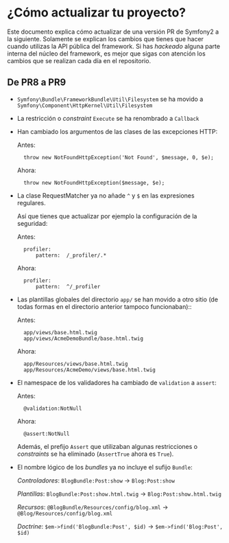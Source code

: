 ¿Cómo actualizar tu proyecto?
=============================

Este documento explica cómo actualizar de una versión PR de Symfony2 a la siguiente. Solamente se explican los cambios que tienes que hacer cuando utilizas la API pública del framework. Si has *hackeado* alguna parte interna del núcleo del framework, es mejor que sigas con atención los cambios que se realizan cada día en el repositorio.

De PR8 a PR9
------------

* `Symfony\Bundle\FrameworkBundle\Util\Filesystem` se ha movido a
  `Symfony\Component\HttpKernel\Util\Filesystem`

* La restricción o *constraint* `Execute` se ha renombrado a `Callback`

* Han cambiado los argumentos de las clases de las excepciones HTTP:

    Antes:

        throw new NotFoundHttpException('Not Found', $message, 0, $e);

    Ahora:

        throw new NotFoundHttpException($message, $e);

* La clase RequestMatcher ya no añade `^` y `$` en las expresiones regulares.

    Así que tienes que actualizar por ejemplo la configuración de la seguridad:

    Antes:

        profiler:
            pattern:  /_profiler/.*

    Ahora:

        profiler:
            pattern:  ^/_profiler

* Las plantillas globales del directorio `app/` se han movido a otro sitio (de todas formas en el directorio anterior tampoco funcionaban)::

    Antes:

        app/views/base.html.twig
        app/views/AcmeDemoBundle/base.html.twig

    Ahora:

        app/Resources/views/base.html.twig
        app/Resources/AcmeDemo/views/base.html.twig

* El namespace de los validadores ha cambiado de `validation` a `assert`:

    Antes:

        @validation:NotNull

    Ahora:

        @assert:NotNull

    Además, el prefijo `Assert` que utilizaban algunas restricciones o *constraints* se ha eliminado (`AssertTrue` ahora es `True`).

* El nombre lógico de los *bundles* ya no incluye el sufijo `Bundle`:

    *Controladores*: `BlogBundle:Post:show` -> `Blog:Post:show`

    *Plantillas*:   `BlogBundle:Post:show.html.twig` -> `Blog:Post:show.html.twig`

    *Recursos*:   `@BlogBundle/Resources/config/blog.xml` -> `@Blog/Resources/config/blog.xml`

    *Doctrine*:    `$em->find('BlogBundle:Post', $id)` -> `$em->find('Blog:Post', $id)`

